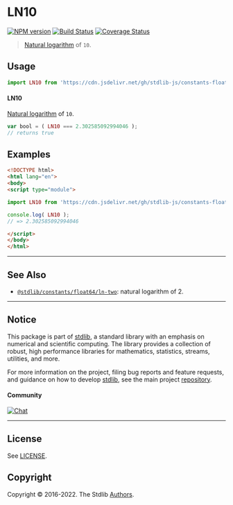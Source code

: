 <!--

@license Apache-2.0

Copyright (c) 2018 The Stdlib Authors.

Licensed under the Apache License, Version 2.0 (the "License");
you may not use this file except in compliance with the License.
You may obtain a copy of the License at

   http://www.apache.org/licenses/LICENSE-2.0

Unless required by applicable law or agreed to in writing, software
distributed under the License is distributed on an "AS IS" BASIS,
WITHOUT WARRANTIES OR CONDITIONS OF ANY KIND, either express or implied.
See the License for the specific language governing permissions and
limitations under the License.

-->

# LN10

[![NPM version][npm-image]][npm-url] [![Build Status][test-image]][test-url] [![Coverage Status][coverage-image]][coverage-url] <!-- [![dependencies][dependencies-image]][dependencies-url] -->

> [Natural logarithm][@stdlib/math/base/special/ln] of `10`.



<section class="usage">

## Usage

```javascript
import LN10 from 'https://cdn.jsdelivr.net/gh/stdlib-js/constants-float64-ln-ten@esm/index.mjs';
```

#### LN10

[Natural logarithm][@stdlib/math/base/special/ln] of `10`.

```javascript
var bool = ( LN10 === 2.302585092994046 );
// returns true
```

</section>

<!-- /.usage -->

<section class="examples">

## Examples

<!-- TODO: better example -->

<!-- eslint no-undef: "error" -->

```html
<!DOCTYPE html>
<html lang="en">
<body>
<script type="module">

import LN10 from 'https://cdn.jsdelivr.net/gh/stdlib-js/constants-float64-ln-ten@esm/index.mjs';

console.log( LN10 );
// => 2.302585092994046

</script>
</body>
</html>
```

</section>

<!-- /.examples -->

<!-- C interface documentation. -->



<!-- Section for related `stdlib` packages. Do not manually edit this section, as it is automatically populated. -->

<section class="related">

* * *

## See Also

-   <span class="package-name">[`@stdlib/constants/float64/ln-two`][@stdlib/constants/float64/ln-two]</span><span class="delimiter">: </span><span class="description">natural logarithm of 2.</span>

</section>

<!-- /.related -->

<!-- Section for all links. Make sure to keep an empty line after the `section` element and another before the `/section` close. -->


<section class="main-repo" >

* * *

## Notice

This package is part of [stdlib][stdlib], a standard library with an emphasis on numerical and scientific computing. The library provides a collection of robust, high performance libraries for mathematics, statistics, streams, utilities, and more.

For more information on the project, filing bug reports and feature requests, and guidance on how to develop [stdlib][stdlib], see the main project [repository][stdlib].

#### Community

[![Chat][chat-image]][chat-url]

---

## License

See [LICENSE][stdlib-license].


## Copyright

Copyright &copy; 2016-2022. The Stdlib [Authors][stdlib-authors].

</section>

<!-- /.stdlib -->

<!-- Section for all links. Make sure to keep an empty line after the `section` element and another before the `/section` close. -->

<section class="links">

[npm-image]: http://img.shields.io/npm/v/@stdlib/constants-float64-ln-ten.svg
[npm-url]: https://npmjs.org/package/@stdlib/constants-float64-ln-ten

[test-image]: https://github.com/stdlib-js/constants-float64-ln-ten/actions/workflows/test.yml/badge.svg?branch=v0.0.8
[test-url]: https://github.com/stdlib-js/constants-float64-ln-ten/actions/workflows/test.yml?query=branch:v0.0.8

[coverage-image]: https://img.shields.io/codecov/c/github/stdlib-js/constants-float64-ln-ten/main.svg
[coverage-url]: https://codecov.io/github/stdlib-js/constants-float64-ln-ten?branch=main

<!--

[dependencies-image]: https://img.shields.io/david/stdlib-js/constants-float64-ln-ten.svg
[dependencies-url]: https://david-dm.org/stdlib-js/constants-float64-ln-ten/main

-->

[chat-image]: https://img.shields.io/gitter/room/stdlib-js/stdlib.svg
[chat-url]: https://gitter.im/stdlib-js/stdlib/

[stdlib]: https://github.com/stdlib-js/stdlib

[stdlib-authors]: https://github.com/stdlib-js/stdlib/graphs/contributors

[umd]: https://github.com/umdjs/umd
[es-module]: https://developer.mozilla.org/en-US/docs/Web/JavaScript/Guide/Modules

[deno-url]: https://github.com/stdlib-js/constants-float64-ln-ten/tree/deno
[umd-url]: https://github.com/stdlib-js/constants-float64-ln-ten/tree/umd
[esm-url]: https://github.com/stdlib-js/constants-float64-ln-ten/tree/esm
[branches-url]: https://github.com/stdlib-js/constants-float64-ln-ten/blob/main/branches.md

[stdlib-license]: https://raw.githubusercontent.com/stdlib-js/constants-float64-ln-ten/main/LICENSE

[@stdlib/math/base/special/ln]: https://github.com/stdlib-js/math-base-special-ln/tree/esm

<!-- <related-links> -->

[@stdlib/constants/float64/ln-two]: https://github.com/stdlib-js/constants-float64-ln-two/tree/esm

<!-- </related-links> -->

</section>

<!-- /.links -->
